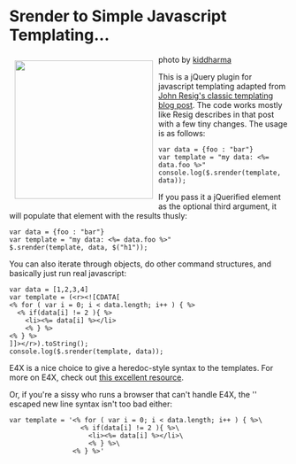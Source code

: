 <h1>Srender to Simple Javascript Templating...</h1>

<p style="width:250px; float:left; margin: 10px">
<img src="http://farm1.static.flickr.com/61/199570946_385bf69e9f.jpg" width="250px" />

photo by <a href="http://flickr.com/photos/kiddharma/199570946/">kiddharma</a>
</p>

This is a jQuery plugin for javascript templating adapted from <a href="http://ejohn.org/blog/javascript-micro-templating/">John Resig's classic templating blog post</a>. The code works mostly like Resig describes in that post with a few tiny changes. The usage is as follows:

    var data = {foo : "bar"}
    var template = "my data: <%= data.foo %>"
    console.log($.srender(template, data));

If you pass it a jQuerified element as the optional third argument, it will populate that element with the results thusly:

    var data = {foo : "bar"}
    var template = "my data: <%= data.foo %>"
    $.srender(template, data, $("h1"));

You can also iterate through objects, do other command structures, and basically just run real javascript:

    var data = [1,2,3,4]
    var template = (<r><![CDATA[
    <% for ( var i = 0; i < data.length; i++ ) { %>
      <% if(data[i] != 2 ){ %>
        <li><%= data[i] %></li>
        <% } %>
    <% } %>
    ]]></r>).toString();
    console.log($.srender(template, data));


E4X is a nice choice to give a heredoc-style syntax to the templates. For more on E4X, check out <a href="http://tinyurl.com/ca4l7m">this excellent resource</a>.

Or, if you're a sissy who runs a browser that can't handle E4X, the '\' escaped new line syntax isn't too bad either:

    var template = '<% for ( var i = 0; i < data.length; i++ ) { %>\
                      <% if(data[i] != 2 ){ %>\
                        <li><%= data[i] %></li>\
                        <% } %>\
                    <% } %>'